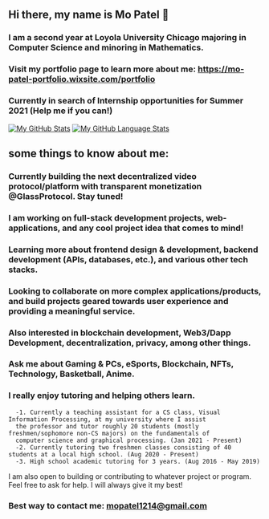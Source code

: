 ## Hi there, my name is Mo Patel 👋

### I am a second year at Loyola University Chicago majoring in Computer Science and minoring in Mathematics.

### Visit my portfolio page to learn more about me: https://mo-patel-portfolio.wixsite.com/portfolio

### Currently in search of Internship opportunities for Summer 2021 (Help me if you can!)




[![My GitHub Stats](https://github-readme-stats.vercel.app/api/?username=mopatel30&count_private=true&theme=tokyonight&showicons=true)]()
[![My GitHub Language Stats](https://github-readme-stats.vercel.app/api/top-langs/?username=mopatel30&langs_count=5&theme=tokyonight)]()




## some things to know about me:
### Currently building the next decentralized video protocol/platform with transparent monetization @GlassProtocol. Stay tuned!
### I am working on full-stack development projects, web-applications, and any cool project idea that comes to mind!
### Learning more about frontend design & development, backend development (APIs, databases, etc.), and various other tech stacks.
### Looking to collaborate on more complex applications/products, and build projects geared towards user experience and providing a meaningful service. 

### Also interested in blockchain development, Web3/Dapp Development, decentralization, privacy, among other things.
### Ask me about Gaming & PCs, eSports, Blockchain, NFTs, Technology, Basketball, Anime.

### I really enjoy tutoring and helping others learn. 
      -1. Currently a teaching assistant for a CS class, Visual Information Processing, at my university where I assist 
      the professor and tutor roughly 20 students (mostly freshmen/sophomore non-CS majors) on the fundamentals of 
      computer science and graphical processing. (Jan 2021 - Present)
      -2. Currently tutoring two freshmen classes consisting of 40 students at a local high school. (Aug 2020 - Present)
      -3. High school academic tutoring for 3 years. (Aug 2016 - May 2019)


I am also open to building or contributing to whatever project or program. Feel free to ask for help. I will always give it my best!

### Best way to contact me: mopatel1214@gmail.com

